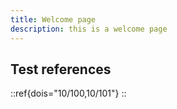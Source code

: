 ```yaml
---
title: Welcome page
description: this is a welcome page
---
```


## Test references

::ref{dois="10/100,10/101"}
::
